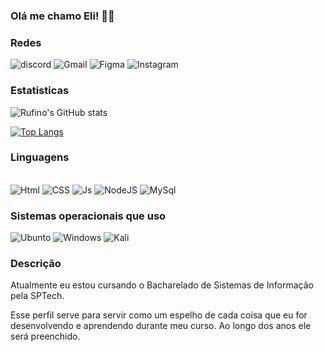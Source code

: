 
### Olá me chamo Eli! 🖐🏼

### Redes 

![discord](https://img.shields.io/badge/Discord-7289DA?style=for-the-badge&logo=discord&logoColor=white)
![Gmail](https://img.shields.io/badge/Gmail-D14836?style=for-the-badge&logo=gmail&logoColor=white)
![Figma](https://img.shields.io/badge/Figma-F24E1E?style=for-the-badge&logo=figma&logoColor=white)
![Instagram](https://img.shields.io/badge/Instagram-E4405F?style=for-the-badge&logo=instagram&logoColor=white)

### Estatisticas 

![Rufino's GitHub stats](https://github-readme-stats.vercel.app/api?username=Rufino-0&show_icons=true&theme=radical)

[![Top Langs](https://github-readme-stats.vercel.app/api/top-langs/?username=Rufino-0&layout=donut)](https://github.com/Rufino-0)


### Linguagens

<div style="display: inline_block"> <br>
  
  <img src="https://img.shields.io/badge/HTML5-E34F26?style=for-the-badge&logo=html5&logoColor=white" alt="Html">
  <img src="https://img.shields.io/badge/CSS3-1572B6?style=for-the-badge&logo=css3&logoColor=white" alt="CSS">
  <img src="https://img.shields.io/badge/JavaScript-323330?style=for-the-badge&logo=javascript&logoColor=F7DF1E" alt="Js">
  <img src="https://img.shields.io/badge/Node.js-43853D?style=for-the-badge&logo=node.js&logoColor=white" alt="NodeJS">
  <img src="https://img.shields.io/badge/MySQL-00000F?style=for-the-badge&logo=mysql&logoColor=white" alt="MySql">

</div>


### Sistemas operacionais que uso

![Ubunto](https://img.shields.io/badge/Ubuntu-E95420?style=for-the-badge&logo=ubuntu&logoColor=white)
![Windows](https://img.shields.io/badge/Windows-0078D6?style=for-the-badge&logo=windows&logoColor=white)
![Kali](https://img.shields.io/badge/Kali_Linux-557C94?style=for-the-badge&logo=kali-linux&logoColor=white)


### Descrição 

Atualmente eu estou cursando o Bacharelado de Sistemas de Informação pela SPTech.

Esse perfil serve para servir como um espelho de cada coisa que eu for desenvolvendo e aprendendo durante meu curso.
Ao longo dos anos ele será preenchido.

